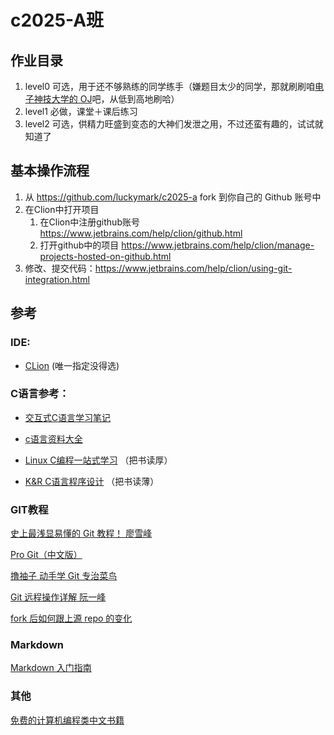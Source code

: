 # c2025-A班

## 作业目录

1. level0 可选，用于还不够熟练的同学练手（嫌题目太少的同学，那就刷刷咱[电子神技大学的 OJ](http://acm.uestc.edu.cn/#/)吧，从低到高地刷哈）
2. level1 必做，课堂＋课后练习
3. level2 可选，供精力旺盛到变态的大神们发泄之用，不过还蛮有趣的，试试就知道了

## 基本操作流程

1. 从 https://github.com/luckymark/c2025-a fork 到你自己的 Github 账号中
2. 在Clion中打开项目
   1. 在Clion中注册github账号 https://www.jetbrains.com/help/clion/github.html 
   2. 打开github中的项目 https://www.jetbrains.com/help/clion/manage-projects-hosted-on-github.html 
3. 修改、提交代码：https://www.jetbrains.com/help/clion/using-git-integration.html

## 参考

### IDE: 

- [CLion](https://www.jetbrains.com/clion/) (唯一指定没得选)

### C语言参考：

- [交互式C语言学习笔记](https://luckymark.github.io/c_course/lab/index.html)

- [c语言资料大全](https://github.com/jobbole/awesome-c-cn)

- [Linux C编程一站式学习](http://akaedu.github.io/book/index.html)  （把书读厚）

- [K&R C语言程序设计](https://github.com/huyubing/books-pdf/blob/master/C%E7%A8%8B%E5%BA%8F%E8%AE%BE%E8%AE%A1%E8%AF%AD%E8%A8%80(K%26R)%E6%B8%85%E6%99%B0%E4%B8%AD%E6%96%87%E7%89%88.pdf) （把书读薄）

### GIT教程

[史上最浅显易懂的 Git 教程！ 廖雪峰](http://www.liaoxuefeng.com/wiki/0013739516305929606dd18361248578c67b8067c8c017b000)

[Pro Git（中文版）](http://git.oschina.net/progit/)

[撸袖子 动手学 Git 专治菜鸟](http://igit.linuxtoy.org/contents.html)

[Git 远程操作详解 阮一峰](http://www.ruanyifeng.com/blog/2014/06/git_remote.html)

[fork 后如何跟上源 repo 的变化](https://segmentfault.com/q/1010000002590371)

### Markdown

[Markdown 入门指南](http://www.jianshu.com/p/1e402922ee32)

### 其他

[免费的计算机编程类中文书籍](https://github.com/wwj718/free-programming-books-zh_CN)
